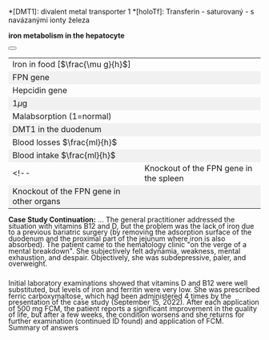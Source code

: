 <style>
img[alt^="image"] {max-width:20px;}
img[alt^="bigimage"] {  max-height:60px}
tbody tr:nth-child(even){background-color:#f1f1f1}
</style>

*[DMT1]: divalent metal transporter 1
*[holoTf]: Transferin - saturovaný - s navázanými ionty železa

<div class="w3-row">
<div class="w3-col s12 m8 l8 w3-center">

**iron metabolism in the hepatocyte**
<bdl-animate-adobe src="Hepatocyt_2_FinalObrazovka5.js" width="800" height="600" name="Hepatocyt_2_FinalObrazovka5" fromid="idfmi" responsive="true"></bdl-animate-adobe>
<bdl-bind2a-text findex="4" aname="children.1.Hodnota8_text" convertor="1,57.717"></bdl-bind2a-text>
<bdl-bind2a-text findex="16" aname="children.1.Hodnota5_text" convertor="1,15.9"></bdl-bind2a-text>
<bdl-bind2a-text findex="3" aname="children.1.Hodnota3_text" convertor="1,1.513"></bdl-bind2a-text>
<bdl-bind2a-text findex="17" aname="children.1.Hodnota6_text"></bdl-bind2a-text>
<bdl-bind2a-text findex="10" aname="children.1.Hodnota2_text"></bdl-bind2a-text>
<bdl-bind2a-text findex="11" aname="children.1.Hodnota4_text" convertor="1,100"></bdl-bind2a-text>
<bdl-bind2a-text findex="9" aname="children.1.Hodnota1_text"></bdl-bind2a-text>
<bdl-bind2a-text findex="2" aname="children.1.Hodnota7_text" convertor="1,19.24"></bdl-bind2a-text>
<bdl-bind2a findex="24" aname="children.1.KapackaFeFialovaSipkaOut_anim" amin="0" amax="99"></bdl-bind2a>
<bdl-bind2a findex="25" aname="children.1.StrikackaFeFialovaSipkaIn_anim" amin="0" amax="159"></bdl-bind2a>
<bdl-bind2a findex="13" aname="children.1.ZlutaSipka1_anim" amin="0" amax="159"></bdl-bind2a>
<bdl-bind2a findex="26" aname="children.1.FialovaSipkaTransferin_anim" amin="0" amax="159"></bdl-bind2a>
<bdl-bind2a findex="14" aname="children.1.SipkaTmaveModraBMP6_anim" amin="0" amax="159"></bdl-bind2a>
<bdl-bind2a findex="15" aname="children.1.SipkaIL6_anim" amin="0" amax="159"></bdl-bind2a>
<bdl-bind2a findex="1" aname="children.1.CervenaSipka5_anim" amin="0" amax="159" fmin="2" fmax="10"></bdl-bind2a>
<bdl-bind2a findex="10" aname="children.1.Merak6_anim" amin="0" amax="99"></bdl-bind2a>
<bdl-bind2a findex="1" aname="children.1.TransferinSipkaOranzova1_anim" amin="0" amax="159" fmin="2" fmax="10"></bdl-bind2a>
<bdl-bind2a findex="26" aname="children.1.CervenaSipka3_anim" amin="0" amax="159"></bdl-bind2a>
<bdl-bind2a findex="26" aname="children.1.CervenaSipka2_anim" amin="0" amax="159"></bdl-bind2a>
<bdl-bind2a findex="1" aname="children.1.TransferinSipkaOranzova2_anim" amin="0" amax="159" fmin="2" fmax="10"></bdl-bind2a>
<bdl-bind2a-play findex="24" aname="children.1.KapackaFeMale_anim" amin="0" amax="99"></bdl-bind2a-play>
<bdl-bind2a-play findex="24" aname="children.1.ZelezoVelkeKapacka_anim" amin="0" amax="99"></bdl-bind2a-play>
<bdl-bind2a-play findex="24" aname="children.1.children.579.children.59.Kapka1_anim" amin="0" amax="99"></bdl-bind2a-play>
<bdl-bind2a-play findex="25" aname="children.1.StrikackaCervena_anim" amin="0" amax="99"></bdl-bind2a-play>
<bdl-bind2a-play findex="24" aname="children.1.KapackaJehlaFe_anim" amin="0" amax="99"></bdl-bind2a-play>
<bdl-bind2a findex="14" aname="children.1.SmadSipka_anim" amin="0" amax="159"></bdl-bind2a>
<bdl-bind2a findex="15" aname="children.1.SmatSipka_anim" amin="0" amax="159"></bdl-bind2a>
<bdl-bind2a findex="4" aname="children.1.children.573.Fe3SkupinaMitochondrie1_anim" amin="0" amax="159"></bdl-bind2a>
<bdl-bind2a findex="2" aname="children.1.children.573.KanalSedy_anim" amin="0" amax="159"></bdl-bind2a>
<bdl-bind2a findex="2" aname="children.1.children.573.MitochondrieSipkaCervena1_anim" amin="0" amax="159"></bdl-bind2a>
<bdl-bind2a findex="2" aname="children.1.children.573.MitochondrieSipkaCervena2_anim" amin="0" amax="159"></bdl-bind2a>
<bdl-bind2a findex="16" aname="children.1.Merak5_anim" amin="0" amax="99"></bdl-bind2a>
<bdl-bind2a findex="2" aname="children.1.Merak7_anim" amin="0" amax="99" fmin="0" fmax="40"></bdl-bind2a>
<bdl-bind2a findex="23" aname="children.1.children.516.MerakSemaforu5_anim" amin="0" amax="159"></bdl-bind2a>
<bdl-bind2a findex="22" aname="children.1.children.516.MerakSemaforu4_anim" amin="0" amax="159"></bdl-bind2a>
<bdl-bind2a findex="17" aname="children.1.children.516.MerakSemaforu3_anim" amin="0" amax="159"></bdl-bind2a>
<bdl-bind2a findex="21" aname="children.1.children.516.MerakSemaforu2_anim" amin="0" amax="159"></bdl-bind2a>
<bdl-bind2a findex="10" aname="children.1.children.516.MerakSemaforu1_anim" amin="0" amax="159"></bdl-bind2a>
<bdl-bind2a findex="20" aname="children.1.children.516.Semafor5_anim" amin="0" amax="10" fmin="0" fmax="1"></bdl-bind2a>
<bdl-bind2a findex="19" aname="children.1.children.516.Semafor4_anim" amin="0" amax="10" fmin="0" fmax="1"></bdl-bind2a>
<bdl-bind2a findex="7" aname="children.1.children.516.Semafor3_anim" amin="0" amax="10" fmin="0" fmax="1"></bdl-bind2a>
<bdl-bind2a findex="18" aname="children.1.children.516.Semafor2_anim" amin="0" amax="10" fmin="0" fmax="1"></bdl-bind2a>
<bdl-bind2a findex="8" aname="children.1.children.516.Semafor1_anim" amin="0" amax="10" fmin="0" fmax="1"></bdl-bind2a>
<bdl-bind2a findex="15" aname="children.1.ModraRuzovaPruhovanaSipka_anim" amin="159" amax="0"></bdl-bind2a>
<bdl-bind2a findex="3" aname="children.1.children.511.FeTransferin_anim" amin="0" amax="159"></bdl-bind2a>
<bdl-bind2a findex="9" aname="children.1.ModraPruhovana_anim" amin="159" amax="0" fmin="0" fmax="1"></bdl-bind2a>
<bdl-bind2a findex="1" aname="children.1.TransferinSipkaOranova2_anim" amin="0" amax="159" fmin="2" fmax="10"></bdl-bind2a>
<bdl-bind2a findex="17" aname="children.1.SipkaRuzova1_anim" amin="0" amax="159"></bdl-bind2a>
<bdl-bind2a findex="4" aname="children.1.Fe3SkupinaMitochondrie2_anim" amin="0" amax="159"></bdl-bind2a>
<bdl-bind2a findex="1" aname="children.1.ModraSipka2_anim" amin="0" amax="159" fmin="2" fmax="10"></bdl-bind2a>
<bdl-bind2a findex="1" aname="children.1.ModraSipka1_anim" amin="0" amax="159" fmin="2" fmax="10"></bdl-bind2a>
<bdl-bind2a findex="10" aname="children.1.Hepcidin_anim" amin="0" amax="99"></bdl-bind2a>
<bdl-bind2a findex="14" aname="children.1.TmaveModraSipka_anim" amin="0" amax="159"></bdl-bind2a>
<bdl-bind2a findex="11" aname="children.1.Ruzova1_anim" amin="0" amax="159"></bdl-bind2a>
<bdl-bind2a findex="1" aname="children.1.CervenaSipka6_anim" amin="0" amax="159" fmin="2" fmax="10"></bdl-bind2a>
<bdl-bind2a findex="1" aname="children.1.CervenaSipka1_anim" amin="0" amax="159" fmin="2" fmax="10"></bdl-bind2a>
<bdl-bind2a findex="1" aname="children.1.TransferinSipkaOranova1_anim" amin="0" amax="159" fmin="2" fmax="10"></bdl-bind2a>
<bdl-bind2a findex="13" aname="children.1.ZlutaSipka3_anim" amin="0" amax="159"></bdl-bind2a>
<bdl-bind2a findex="13" aname="children.1.ZlutaSipka2_anim" amin="0" amax="159"></bdl-bind2a>
<bdl-bind2a findex="12" aname="children.1.RuzovaZlutaPruhovanaSipka_anim" amin="159" amax="0"></bdl-bind2a>
<bdl-bind2a findex="2" aname="children.1.KanalSedy2_anim" amin="159" amax="0"></bdl-bind2a>
<bdl-bind2a findex="2" aname="children.1.MitochondrieSipkaCervena3_anim" amin="0" amax="159"></bdl-bind2a>
<bdl-bind2a findex="2" aname="children.1.MitochondrieSipkaCervena4_anim" amin="0" amax="159"></bdl-bind2a>
<bdl-bind2a findex="1" aname="children.1.ZlutyVodikVnitrniCervenyKanal_anim" amin="0" amax="159"></bdl-bind2a>
<bdl-bind2a findex="1" aname="children.1.ZlutyVodikVnejsiCervenyKanal_anim" amin="0" amax="159"></bdl-bind2a>
<bdl-bind2a findex="1" aname="children.1.CervenaSipka4_anim" amin="0" amax="159"></bdl-bind2a>
<bdl-bind2a findex="1" aname="children.1.SipkaFialovaCervenaVnejsi_anim" amin="0" amax="159"></bdl-bind2a>
<bdl-bind2a findex="26" aname="children.1.SipkaPrechodFe2Fe3_anim" amin="0" amax="159"></bdl-bind2a>
<bdl-bind2a findex="17" aname="children.1.KanalFialovy_anim" amin="99" amax="0"></bdl-bind2a>
<bdl-bind2a findex="1" aname="children.1.KanalCerveny_anim" amin="0" amax="99"></bdl-bind2a>
<bdl-bind2a findex="2" aname="children.1.Fe2Skupina_anim" amin="159" amax="0"></bdl-bind2a>
<bdl-bind2a findex="4" aname="children.1.Fe3Skupina_anim" amin="0" amax="159"></bdl-bind2a>
<bdl-bind2a findex="6" aname="children.1.SipkaFialovaCervena1_anim" amin="0" amax="159" fmin="18" fmax="147"></bdl-bind2a>
<bdl-bind2a findex="5" aname="children.1.SipkaCervenoFialova1_anim" amin="0" amax="159" fmin="18" fmax="147"></bdl-bind2a>
<bdl-bind2a findex="11" aname="children.1.Merak4_anim" amin="0" amax="99" fmin="0" fmax="1"></bdl-bind2a>
<bdl-bind2a findex="4" aname="children.1.Merak8_anim" amin="0" amax="99" fmin="0" fmax="114"></bdl-bind2a>
<bdl-bind2a findex="10" aname="children.1.Merak2_anim" amin="0" amax="99" fmin="0" fmax="4.8" convertor="1,1.2"></bdl-bind2a>
<bdl-bind2a findex="3" aname="children.1.Merak3_anim" amin="0" amax="99"></bdl-bind2a>
<bdl-bind2a findex="9" aname="children.1.Merak1_anim" amin="0" amax="99"></bdl-bind2a>
<bdl-bind2a findex="8" aname="children.1.SipkaRuzova2_anim" amin="0" amax="159"></bdl-bind2a>
<bdl-bind2a findex="1" aname="children.1.children.188.OranzovaSipkaSpodniVehicle_anim" amin="0" amax="99"></bdl-bind2a>
<bdl-bind2a findex="1" aname="children.1.children.188.KanalZlutyVehicle_anim" amin="99" amax="0"></bdl-bind2a>
<bdl-bind2a findex="1" aname="children.1.children.188.SipkaCervenaHUvnitrVehicle_anim" amin="0" amax="99"></bdl-bind2a>
<bdl-bind2a findex="1" aname="children.1.children.188.SipkaZlutaHUvnitrVehicle_anim" amin="0" amax="99"></bdl-bind2a>
<bdl-bind2a findex="1" aname="children.1.children.188.KanalCervenyVehicle2_anim" amin="99" amax="0"></bdl-bind2a>
<bdl-bind2a findex="1" aname="children.1.children.188.SipkaZlutaHUvnitrVehicle_anim_1" amin="0" amax="99"></bdl-bind2a>
<bdl-bind2a findex="1" aname="children.1.children.188.PrechodUvnitrVehicle_anim" amin="0" amax="99"></bdl-bind2a>
<bdl-bind2a findex="1" aname="children.1.children.188.SipkaHneda1Vehicle_anim" amin="0" amax="99"></bdl-bind2a>
<bdl-bind2a findex="1" aname="children.1.children.188.SipkaHneda2Vehicle_anim" amin="0" amax="99"></bdl-bind2a>
<!--bdl-bind2a findex="9" aname="children.1.StrikackaModra_anim" amin="1" amax="29" fmin="0" fmax="1"></bdl-bind2a-->
<bdl-bind2a findex="13" aname="children.1.StrikackaModra_anim" amin="1" amax="29"></bdl-bind2a>
<bdl-bind2a findex="7" aname="children.1.SemaforFpn_anim" amin="0" amax="19" fmin="0" fmax="1"></bdl-bind2a>
<bdl-bind2a findex="8" aname="children.1.SemaforHepcidin_anim" amin="0" amax="10" fmin="0" fmax="1"></bdl-bind2a>
<bdl-bind2a findex="2" aname="children.1.CervenaSipka7_anim" amin="0" amax="159"></bdl-bind2a>










</div>
<div class="w3-col s12 m4 l4 w3-justify w3-small" style="line-height:0.9">

<button class="w3-right w3-button w3-theme-d4" onclick="document.getElementById('legenda').style.display='block'"><i class="fa fa-info-circle"> </i></button>
<!-- hidden input  - buttonparams sets this input value explicitly, then it is read by fmi component -->
<input id="idlps" value="" type="number" style="display:none"/>

<bdl-fmi id="idfmi" mode="" src="FeMetabolism_FeMetabolismModel.js" fminame="FeMetabolism_FeMetabolismModel" tolerance="0.000001" starttime="0" fstepsize="1" fpslimit="10" guid="{9aa10b27-427c-44c9-a381-5815d5706331}" valuereferences="637534208,637534245,33554450,33554447,33554451,637534243,637534244,16777268,16777266,33554434,33554432,33554436,637534264,637534265,637534270,637534268,33554433,33554441,16777267,16777269,16777270,33554443,33554442,33554444,16777264,16777261,637534246" valuelabels="Fe_liv,Fe_liv_in_ser,Fe_liv_2,Fe_ser,Fe_liv_3,Fe_liv_to_ferritin,Fe_liv_from_ferritin,Fpn_liv_knockout,hep_knockout,LPS,hep,Il6,hep_in,hep_out,Bmp6_in,Il6_in,Bmp6,Fpn_liv,Fpn_duo_knockout,Fpn_spl_knockout,Fpn_res_knockout,Fpn_duo,Fpn_spl,Fpn_res,transfusion,bleeding,Fe_liv_out_ser" inputs="id1,16777260,1,1;idfpnliv,16777268,1,1,t;idhep,16777266,1,1,t;idlps,33554434,1,1,t;id11,16777262,1,1,t;id10,16777265,1,1,t;idspl,16777269,1,1,t;idres,16777270,1,1,t;id7,16777261,1,1,t;id8,16777264,1,1,t" inputlabels="Fe_food,Fpn_liv_knockout,hep_knockout,LPS,malabsorption,unregulated_absorption,Fpn_spl_knockout,Fpn_res_knockout,bleeding,transfusion" showtime="true" showtimemultiply="3600"></bdl-fmi>

<div class="w3-border w3-panel">

||| 
|-------------|-------|
| Iron in food [$\frac{\mu g}{h}$] | <bdl-range id="id1" title="" min="0" max="1000" default="219" step="1"></bdl-range> |
| FPN gene  | <bdl-checkbox id="idfpnliv" titlemin="Fpn gene is knocked out (inactive)" titlemax="Fpn gene is active" default="true"></bdl-checkbox>  |
| Hepcidin gene | <bdl-checkbox id="idhep" titlemin="gene for hepcidin is knocked out (inactive)" titlemax="gene for hepcidin expression is active" default="true"></bdl-checkbox>  |
| 1$\mu$g | <bdl-buttonparams title="LPS injection" ids="idlps" values="1" fromid="idfmi"></bdl-buttonparams>  |
| Malabsorption (1=normal) | <bdl-range id="id11" title="" min="0" max="1" default="1" step="0.1"></bdl-range>  |
| DMT1 in the duodenum | <bdl-checkbox id="id10" titlemin="absorption is physiologically regulated" titlemax="regulation of absorption is turned off" default="false"></bdl-checkbox>  |
| Blood losses $\frac{ml}{h}$  | <bdl-range id="id7" title="" min="0" max="1" default="0" step="0.1"></bdl-range>  |
| Blood intake $\frac{ml}{h}$ | <bdl-range id="id8" title="" min="0" max="10" default="0" step="1"></bdl-range>  |
<!--| Knockout of the FPN gene in the spleen | <bdl-checkbox id="idspl" titlemin="Fpn gene is knocked out (inactive)" titlemax="Fpn gene is active" default="true"></bdl-checkbox>  |
| Knockout of the FPN gene in other organs| <bdl-checkbox id="idres" titlemin="Fpn gene is knocked out (inactive)" titlemax="Fpn gene is active" default="true"></bdl-checkbox> | -->

</div>

<div class="w3-sand">

**Case Study Continuation:** ... The general practitioner addressed the situation with vitamins B12 and D, but the problem was the lack of iron due to a previous bariatric surgery (by removing the adsorption surface of the duodenum and the proximal part of the jejunum where iron is also absorbed). The patient came to the hematology clinic "on the verge of a mental breakdown". She subjectively felt adynamia, weakness, mental exhaustion, and despair. Objectively, she was subdepressive, paler, and overweight. </div>

<bdl-quizx id="q2.1" type="choice2" question="2.1 Start the simulation and simulate a massive duodenal resection by reducing malabsorption to 0.05 (5% compared to the norm). What consequences do you see?" answers="A. gradual decrease in iron concentration in plasma and cells. Lack of iron for other processes, e.g., reduced production of new erythrocytes, anemia, ...|B. gradual increase of iron in plasma and cells with consequences for other organs with symptoms similar to hemochromatosis" correctoptions="true|false" explanations="yes, the simulation shows a long-term lack of iron for other metabolic processes see next chapter|no, see next chapter" buttontitle="check answer"></bdl-quizx>
<bdl-quizx id="q2.2" type="choice2" question="2.2 Continue the simulation, increase the amount of iron in the diet 10x above the norm (i.e., about 2000). Is such compensation enough to replace the massive duodenal resection simulated in the previous question?" answers="A. Yes. Increased dietary iron intake can help in recovery and adjusts the level of iron in cells and plasma to the norm|B. No. Increased iron intake does not meet metabolic needs and the level in plasma and cells decreases and gradually depletes." correctoptions="false|true" explanations="no|yes" buttontitle="check answer"></bdl-quizx>
<bdl-quizx id="q2.3" type="choice2" question="2.3 Continue the simulation, reduce the amount of iron in the diet to the norm (i.e., value 219). Gradually increase blood intake from blood transfusion and find the value that leads to the normalization of iron concentration in plasma and cells (i.e., to the value 1.0" answers="A. An intake of 0.1 ml/h is sufficient|B. An intake of 0.7 ml/h is sufficient|C. blood transfusion about 2.5 ml/h is sufficient" correctoptions="false|true|false" explanations="no|yes|no" buttontitle="check answer"></bdl-quizx>
<bdl-quizx id="q2.4" type="choice2" question="2.4 Oral iron supplements did not have an effect, or the patient did not tolerate them. The patient's subjective complaints worsened and in 2021 the woman was referred to hematology. There she repeatedly (a total of 7×) received every 2 months an i.v. preparation with low iron content (a total of about 430 mg Fe). For microcytic anemia and still very pronounced symptoms, in April 2022, the hematologist referred her to the nutritional clinic for conservatively intractable sideropenic anemia, sideropenia, and severe fatigue syndrome. What is sideropenic anemia?" answers="A. a condition where the body accumulates excessive amounts of iron, leading to organ damage.|B. a type of anemia caused by a lack of iron in the body, leading to reduced production of hemoglobin and red blood cells.|a genetic disease in which the body produces an excessive number of red blood cells." correctoptions="false|true|false" explanations="no|yes|no" buttontitle="check answer"></bdl-quizx>
<bdl-quiz-summary id="qs">
<span class="w3-sand"><br/>Initial laboratory examinations showed that vitamins D and B12 were well substituted, but levels of iron and ferritin were very low. She was prescribed ferric carboxymaltose, which had been administered 4 times by the presentation of the case study (September 15, 2022). After each application of 500 mg FCM, the patient reports a significant improvement in the quality of life, but after a few weeks, the condition worsens and she returns for further examination (continued ID found) and application of FCM.</span><br/>Summary of answers</bdl-quiz-summary>
<bdl-quiz-control ids="q2.1,q2.2,q2.3,q2.4,qs"></bdl-quiz-control>

</div>
</div>

<div id="legenda" class="w3-card w3-small w3-padding" style="display:none;z-index:1;position:absolute;top:20px;right:10px;width:500px;background-color:white">
legend
<button class="w3-button w3-theme w3-right" onclick="document.getElementById('legenda').style.display='none'">Hide legend <i class="fa fa-close"> </i> </button>

|Scheme|Description/Function|
|---|---|
|![bigimagefoodiron](simfoodiron.png)|__1. Iron intake in food__ in the form of non-heme ![image1](image1.jpg)Fe<sup>2+</sup>, ![image2](image2.jpg)Fe<sup>3+</sup>, and heme.|
|![bigimagefoodiron](simnonhem.png)|__2. Non-heme iron__ ![image1](image1.jpg) Fe<sup>2+</sup> is absorbed through DMT1, ![image2](image2.jpg) Fe<sup>3+</sup> is catalyzed to Fe<sup>2+</sup> by Dcytb.|
|![bigimagefoodiron](simhem.png) |__3. Heme iron__ is transferred into the cell, where Fe<sup>2+</sup> is released by HO |
|![bigimagefoodiron](simironout.png) |__4. Losses__ of iron not absorbed|
|![bigimagefoodiron](simironpool.png) |__5. Ready pool, shared stock of Fe<sup>2+</sup>__ which regulates (inhibits) the DMT1 transporter and heme carrier|
|![bigimagefoodiron](simironferritin.png) |__6. Regulation of intake and expenditure of Fe<sup>2+</sup> in ferritin__ |
|![bigimageferroportin](imageferroportin.png) |__7. Genetic regulation of ferroportin__ |

||Definitions|Description/Function|
|---|---|---|
|![image1](image1.jpg)|Fe<sup>2+</sup>|Divalent iron|
|![image2](image2.jpg)|Fe<sup>3+</sup>|Trivalent iron|
|![image3](image3.jpg)|H<sup>+</sup>|Hydrogen ion|
|![image4](image4.jpg)|Hem|Porphyrin ring with a central atom of Fe<sup>2+</sup>|
|![image5](image5.jpg)|DMT1|Divalent metal transporter, symport of Fe<sup>2+</sup> and H<sup>+</sup>|
|![image6](image6.jpg)|Heme protein carrier|Heme protein carrier (unknown), transports heme from the luminal side of the duodenum into the enterocyte.|
|![image7](image7.jpg)|Dcytb|Duodenal cytochrome b reductase: reduces Fe<sup>3+</sup> to Fe<sup>2+</sup>, electrons are supplied by ascorbate.|
|![image8](image8.jpg)|HO|Hemoxygenase, releases Fe<sup>2+</sup> from heme producing CO and biliverdin|
|![image9](image9.jpg)|Iron losses|Iron losses caused by non-absorption or loss of cells containing iron|
|![image10](image10.jpg)|Pool Fe<sup>2+</sup>|Ready pool of Fe<sup>2+</sup> iron in the cell, the level of filling corresponds to the amount (here 6/8)|
|![imageferritin](imageferritin.png)|Ferritin| Ferritin composed of a) the protein part apoferritin (orange) and b) Fe3+ ions. Acts as an iron store.|
|![imagetransferrin](imagetransferrin.png)|Transferrin| Transferrin|
|![imagehephesdin](smallhephesdin.png)|Hephesdin|Hephesdin|
|![imageferroportin](smallferroportin.png)|Ferroportin|Ferroportin|
|![imagetfr1](imgtfr1.png)|TfR1|Transferrin receptor 1|
|![imageschemasteap3](imgmetaloreduktaza.png)| STEAP3 | Metalloreductase |

</div>

